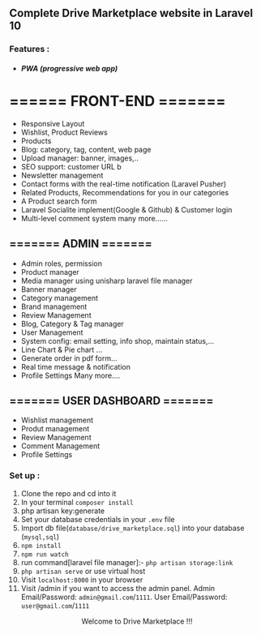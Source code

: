 ## Complete Drive Marketplace website in  Laravel 10


### Features :
- ##### PWA (progressive web app)
# ====== FRONT-END =======

- Responsive Layout
- Wishlist, Product Reviews
- Products
- Blog: category, tag, content, web page 
- Upload manager: banner, images,..
- SEO support: customer URL b
- Newsletter management
- Contact forms with the real-time notification (Laravel Pusher)
- Related Products, Recommendations for you in our categories
- A Product search form
- Laravel Socialite implement(Google & Github) & Customer login
- Multi-level comment system
many more......

## ======= ADMIN =======

- Admin roles, permission
- Product manager
- Media manager using unisharp laravel file manager
- Banner manager
- Category management
- Brand management
- Review Management
- Blog, Category & Tag manager
- User Management
- System config: email setting, info shop, maintain status,...
- Line Chart & Pie chart ...
- Generate order in pdf form...
- Real time message & notification
- Profile Settings
Many more....


## ======= USER DASHBOARD =======

- Wishlist management
- Produt management
- Review Management
- Comment Management
- Profile Settings

### Set up :

1. Clone the repo and cd into it
2. In your terminal ```composer install```
3. php artisan key:generate
4. Set your database credentials in your ```.env``` file
5. Import db file(```database/drive_marketplace.sql```) into your database (```mysql,sql```)
6. ```npm install```
7. ```npm run watch```
8. run command[laravel file manager]:-  ```php artisan storage:link```
9. ```php artisan serve``` or use virtual host
10. Visit ```localhost:8000``` in your browser
11. Visit /admin if you want to access the admin panel. Admin Email/Password: ```admin@gmail.com```/```1111```. User Email/Password: ```user@gmail.com```/```1111```


<p style="text-align:center">Welcome to Drive Marketplace !!!</p>

